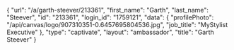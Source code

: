 {
    "url": "\/a\/garth-steever\/213361",
    "first_name": "Garth",
    "last_name": "Steever",
    "id": "213361",
    "login_id": "1759121",
    "data": {
        "profilePhoto": "\/api\/canvas\/logo\/907310351-0.6457695804536.jpg",
        "job_title": "MyStylist Executive"
    },
    "type": "captivate",
    "layout": "ambassador",
    "title": "Garth Steever"
}